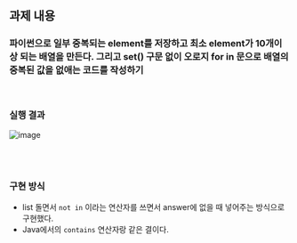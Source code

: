 ## 과제 내용
### 파이썬으로 일부 중복되는 element를 저장하고 최소 element가 10개이상 되는 배열을 만든다. 그리고 set() 구문 없이 오로지 for in 문으로 배열의 중복된 값을 없애는 코드를 작성하기

 </br>
 
### 실행 결과

![image](https://github.com/leesuuuuumm/Seoul-ICT-AI-Web-Dev-Camp/assets/58407737/60223e6b-743e-45cc-9d7a-3d60571bce5b)

</br>
</br>

### 구현 방식
- list 돌면서 `not in` 이라는 연산자를 쓰면서 answer에 없을 때 넣어주는 방식으로 구현했다.
- Java에서의 `contains` 연산자랑 같은 결이다. 
